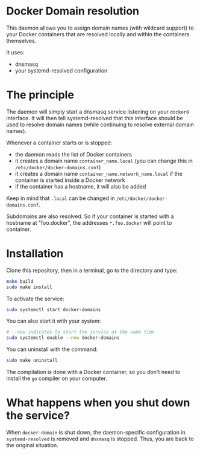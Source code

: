 # Docker Domain resolution

This daemon allows you to assign domain names (with wildcard support) to your Docker containers that are resolved locally and within the containers themselves.

It uses:
- dnsmasq
- your systemd-resolved configuration

# The principle

The daemon will simply start a dnsmasq service listening on your `docker0` interface. It will then tell systemd-resolved that this interface should be used to resolve domain names (while continuing to resolve external domain names).

Whenever a container starts or is stopped:
- the daemon reads the list of Docker containers
- it creates a domain name `container_name.local` (you can change this in `/etc/docker/docker-domains.conf`)
- it creates a domain name `container_name.network_name.local` if the container is started inside a Docker network
- if the container has a hostname, it will also be added

Keep in mind that `.local` can be changed in `/etc/docker/docker-domains.conf`.

Subdomains are also resolved. So if your container is started with a hostname at "foo.docker", the addresses `*.foo.docker` will point to container.

# Installation

Clone this repository, then in a terminal, go to the directory and type:

```bash
make build
sudo make install
```

To activate the service:

```bash
sudo systemctl start docker-domains
```
You can also start it with your system:

```bash
# --now indicates to start the service at the same time
sudo systemctl enable --now docker-domains
```

You can uninstall with the command:

```bash
sudo make uninstall
```

The compilation is done with a Docker container, so you don't need to install the `go` compiler on your computer.

# What happens when you shut down the service?

When `docker-domain` is shut down, the daemon-specific configuration in `systemd-resolved` is removed and `dnsmasq` is stopped. Thus, you are back to the original situation.

